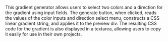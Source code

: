 This gradient generator allows users to select two colors and a direction for the gradient using input fields. The generate button, when clicked, reads the values of the color inputs and direction select menu, constructs a CSS linear gradient string, and applies it to the preview div. The resulting CSS code for the gradient is also displayed in a textarea, allowing users to copy it easily for use in their own projects.
